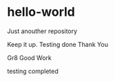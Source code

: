 # hello-world
Just anouther repository

Keep it up.
Testing done
Thank You

Gr8 Good Work

testing completed
